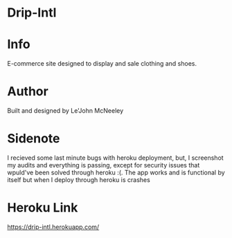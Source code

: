 # Drip-Intl

# Info
E-commerce site designed to display and sale clothing and shoes.


# Author
Built and designed by Le'John McNeeley

# Sidenote
I recieved some last minute bugs with heroku deployment, but, I screenshot my audits and everything is passing, except for security issues that wpuld've been solved through heroku :(. The app works and is functional by itself but when I deploy through heroku is crashes

# Heroku Link
https://drip-intl.herokuapp.com/
